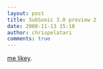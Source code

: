 ```yaml
---
layout: post
title: SubSonic 3.0 preview 2
date: 2008-11-13 15:10
author: chrispelatari
comments: true
---
```


<p><a href="http://blog.wekeroad.com/blog/subsonic-3-0-preview-2/">me 
likey</a>.</p>

